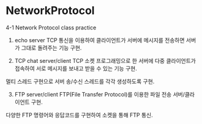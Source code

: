 # NetworkProtocol
4-1 Network Protocol class practice

1. echo server
  TCP 통신을 이용하여 클라이언트가 서버에 메시지를 전송하면 서버가 그대로 돌려주는 기능 구현.
  
2. TCP chat server/client
  TCP 소켓 프로그래밍으로 한 서버에 다중 클라이언트가 접속하여 서로 메시지를 보내고 받을 수 있는 기능 구현.
  
  멀티 스레드 구현으로 서버 송/수신 스레드를 각각 생성하도록 구현.
  
3. FTP server/client
  FTP(File Transfer Protocol)를 이용한 파일 전송 서버/클라이언트 구현.
  
  다양한 FTP 명령어와 응답코드를 구현하여 소켓을 통해 FTP 통신.
